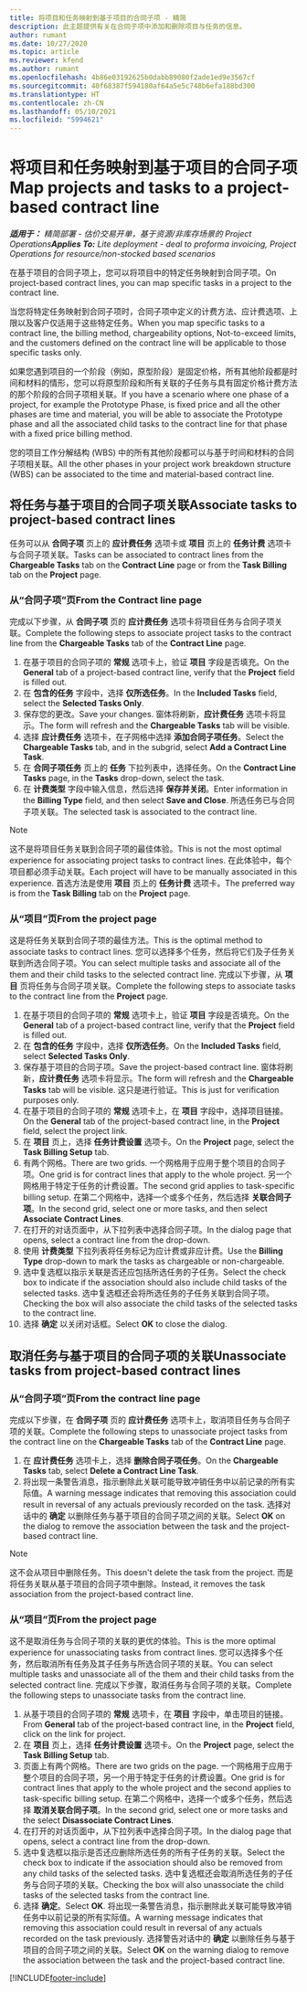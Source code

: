```yaml
---
title: 将项目和任务映射到基于项目的合同子项 - 精简
description: 此主题提供有关在合同子项中添加和删除项目与任务的信息。
author: rumant
ms.date: 10/27/2020
ms.topic: article
ms.reviewer: kfend
ms.author: rumant
ms.openlocfilehash: 4b86e03192625b0dabb89080f2ade1ed9e3567cf
ms.sourcegitcommit: 40f68387f594180af64a5e5c748b6efa188bd300
ms.translationtype: HT
ms.contentlocale: zh-CN
ms.lasthandoff: 05/10/2021
ms.locfileid: "5994621"
---
```

# <a name="map-projects-and-tasks-to-a-project-based-contract-line"></a><span data-ttu-id="a4a84-103">将项目和任务映射到基于项目的合同子项</span><span class="sxs-lookup"><span data-stu-id="a4a84-103">Map projects and tasks to a project-based contract line</span></span> 

<span data-ttu-id="a4a84-104">_**适用于：** 精简部署 - 估价交易开单，基于资源/非库存场景的 Project Operations_</span><span class="sxs-lookup"><span data-stu-id="a4a84-104">_**Applies To:** Lite deployment - deal to proforma invoicing, Project Operations for resource/non-stocked based scenarios_</span></span>

<span data-ttu-id="a4a84-105">在基于项目的合同子项上，您可以将项目中的特定任务映射到合同子项。</span><span class="sxs-lookup"><span data-stu-id="a4a84-105">On project-based contract lines, you can map specific tasks in a project to the contract line.</span></span>

<span data-ttu-id="a4a84-106">当您将特定任务映射到合同子项时，合同子项中定义的计费方法、应计费选项、上限以及客户仅适用于这些特定任务。</span><span class="sxs-lookup"><span data-stu-id="a4a84-106">When you map specific tasks to a contract line, the billing method, chargeability options, Not-to-exceed limits, and the customers defined on the contract line will be applicable to those specific tasks only.</span></span>

<span data-ttu-id="a4a84-107">如果您遇到项目的一个阶段（例如，原型阶段）是固定价格，所有其他阶段都是时间和材料的情形，您可以将原型阶段和所有关联的子任务与具有固定价格计费方法的那个阶段的合同子项相关联。</span><span class="sxs-lookup"><span data-stu-id="a4a84-107">If you have a scenario where one phase of a project, for example the Prototype Phase, is fixed price and all the other phases are time and material, you will be able to associate the Prototype phase and all the associated child tasks to the contract line for that phase with a fixed price billing method.</span></span>

<span data-ttu-id="a4a84-108">您的项目工作分解结构 (WBS) 中的所有其他阶段都可以与基于时间和材料的合同子项相关联。</span><span class="sxs-lookup"><span data-stu-id="a4a84-108">All the other phases in your project work breakdown structure (WBS) can be associated to the time and material-based contract line.</span></span>

## <a name="associate-tasks-to-project-based-contract-lines"></a><span data-ttu-id="a4a84-109">将任务与基于项目的合同子项关联</span><span class="sxs-lookup"><span data-stu-id="a4a84-109">Associate tasks to project-based contract lines</span></span>

<span data-ttu-id="a4a84-110">任务可以从 **合同子项** 页上的 **应计费任务** 选项卡或 **项目** 页上的 **任务计费** 选项卡与合同子项关联。</span><span class="sxs-lookup"><span data-stu-id="a4a84-110">Tasks can be associated to contract lines from the **Chargeable Tasks** tab on the **Contract Line** page or from the **Task Billing** tab on the **Project** page.</span></span>

### <a name="from-the-contract-line-page"></a><span data-ttu-id="a4a84-111">从“合同子项”页</span><span class="sxs-lookup"><span data-stu-id="a4a84-111">From the Contract line page</span></span>

<span data-ttu-id="a4a84-112">完成以下步骤，从 **合同子项** 页的 **应计费任务** 选项卡将项目任务与合同子项关联。</span><span class="sxs-lookup"><span data-stu-id="a4a84-112">Complete the following steps to associate project tasks to the contract line from the **Chargeable Tasks** tab of the **Contract Line** page.</span></span>

1. <span data-ttu-id="a4a84-113">在基于项目的合同子项的 **常规** 选项卡上，验证 **项目** 字段是否填充。</span><span class="sxs-lookup"><span data-stu-id="a4a84-113">On the **General** tab of a project-based contract line, verify that the **Project** field is filled out.</span></span>
2. <span data-ttu-id="a4a84-114">在 **包含的任务** 字段中，选择 **仅所选任务**。</span><span class="sxs-lookup"><span data-stu-id="a4a84-114">In the **Included Tasks** field, select the **Selected Tasks Only**.</span></span>
3. <span data-ttu-id="a4a84-115">保存您的更改。</span><span class="sxs-lookup"><span data-stu-id="a4a84-115">Save your changes.</span></span> <span data-ttu-id="a4a84-116">窗体将刷新，**应计费任务** 选项卡将显示。</span><span class="sxs-lookup"><span data-stu-id="a4a84-116">The form will refresh and the **Chargeable Tasks** tab will be visible.</span></span>
4. <span data-ttu-id="a4a84-117">选择 **应计费任务** 选项卡，在子网格中选择 **添加合同子项任务**。</span><span class="sxs-lookup"><span data-stu-id="a4a84-117">Select the **Chargeable Tasks** tab, and in the subgrid, select **Add a Contract Line Task**.</span></span>
5. <span data-ttu-id="a4a84-118">在 **合同子项任务** 页上的 **任务** 下拉列表中，选择任务。</span><span class="sxs-lookup"><span data-stu-id="a4a84-118">On the **Contract Line Tasks** page, in the **Tasks** drop-down, select the task.</span></span> 
6. <span data-ttu-id="a4a84-119">在 **计费类型** 字段中输入信息，然后选择 **保存并关闭**。</span><span class="sxs-lookup"><span data-stu-id="a4a84-119">Enter information in the **Billing Type** field, and then select **Save and Close**.</span></span> <span data-ttu-id="a4a84-120">所选任务已与合同子项关联。</span><span class="sxs-lookup"><span data-stu-id="a4a84-120">The selected task is associated to the contract line.</span></span>

> [!NOTE]
> <span data-ttu-id="a4a84-121">这不是将项目任务关联到合同子项的最佳体验。</span><span class="sxs-lookup"><span data-stu-id="a4a84-121">This is not the most optimal experience for associating project tasks to contract lines.</span></span> <span data-ttu-id="a4a84-122">在此体验中，每个项目都必须手动关联。</span><span class="sxs-lookup"><span data-stu-id="a4a84-122">Each project will have to be manually associated in this experience.</span></span> <span data-ttu-id="a4a84-123">首选方法是使用 **项目** 页上的 **任务计费** 选项卡。</span><span class="sxs-lookup"><span data-stu-id="a4a84-123">The preferred way is from the **Task Billing** tab on the **Project** page.</span></span>

### <a name="from-the-project-page"></a><span data-ttu-id="a4a84-124">从“项目”页</span><span class="sxs-lookup"><span data-stu-id="a4a84-124">From the project page</span></span>

<span data-ttu-id="a4a84-125">这是将任务关联到合同子项的最佳方法。</span><span class="sxs-lookup"><span data-stu-id="a4a84-125">This is the optimal method to associate tasks to contract lines.</span></span> <span data-ttu-id="a4a84-126">您可以选择多个任务，然后将它们及子任务关联到所选合同子项。</span><span class="sxs-lookup"><span data-stu-id="a4a84-126">You can select multiple tasks and associate all of the them and their child tasks to the selected contract line.</span></span> <span data-ttu-id="a4a84-127">完成以下步骤，从 **项目** 页将任务与合同子项关联。</span><span class="sxs-lookup"><span data-stu-id="a4a84-127">Complete the following steps to associate tasks to the contract line from the **Project** page.</span></span>

1. <span data-ttu-id="a4a84-128">在基于项目的合同子项的 **常规** 选项卡上，验证 **项目** 字段是否填充。</span><span class="sxs-lookup"><span data-stu-id="a4a84-128">On the **General** tab of a project-based contract line, verify that the **Project** field is filled out.</span></span>
2. <span data-ttu-id="a4a84-129">在 **包含的任务** 字段中，选择 **仅所选任务**。</span><span class="sxs-lookup"><span data-stu-id="a4a84-129">On the **Included Tasks** field, select **Selected Tasks Only**.</span></span>
3. <span data-ttu-id="a4a84-130">保存基于项目的合同子项。</span><span class="sxs-lookup"><span data-stu-id="a4a84-130">Save the project-based contract line.</span></span> <span data-ttu-id="a4a84-131">窗体将刷新，**应计费任务** 选项卡将显示。</span><span class="sxs-lookup"><span data-stu-id="a4a84-131">The form will refresh and the **Chargeable Tasks** tab will be visible.</span></span> <span data-ttu-id="a4a84-132">这只是进行验证。</span><span class="sxs-lookup"><span data-stu-id="a4a84-132">This is just for verification purposes only.</span></span>
4. <span data-ttu-id="a4a84-133">在基于项目的合同子项的 **常规** 选项卡上，在 **项目** 字段中，选择项目链接。</span><span class="sxs-lookup"><span data-stu-id="a4a84-133">On the **General** tab of the project-based contract line, in the **Project** field, select the project link.</span></span>
5. <span data-ttu-id="a4a84-134">在 **项目** 页上，选择 **任务计费设置** 选项卡。</span><span class="sxs-lookup"><span data-stu-id="a4a84-134">On the **Project** page, select the **Task Billing Setup** tab.</span></span>
6. <span data-ttu-id="a4a84-135">有两个网格。</span><span class="sxs-lookup"><span data-stu-id="a4a84-135">There are two grids.</span></span> <span data-ttu-id="a4a84-136">一个网格用于应用于整个项目的合同子项。</span><span class="sxs-lookup"><span data-stu-id="a4a84-136">One grid is for contract lines that apply to the whole project.</span></span> <span data-ttu-id="a4a84-137">另一个网格用于特定于任务的计费设置。</span><span class="sxs-lookup"><span data-stu-id="a4a84-137">The second grid applies to task-specific billing setup.</span></span> <span data-ttu-id="a4a84-138">在第二个网格中，选择一个或多个任务，然后选择 **关联合同子项**。</span><span class="sxs-lookup"><span data-stu-id="a4a84-138">In the second grid, select one or more tasks, and then select **Associate Contract Lines**.</span></span>
7. <span data-ttu-id="a4a84-139">在打开的对话页面中，从下拉列表中选择合同子项。</span><span class="sxs-lookup"><span data-stu-id="a4a84-139">In the dialog page that opens, select a contract line from the drop-down.</span></span>
8. <span data-ttu-id="a4a84-140">使用 **计费类型** 下拉列表将任务标记为应计费或非应计费。</span><span class="sxs-lookup"><span data-stu-id="a4a84-140">Use the **Billing Type** drop-down to mark the tasks as chargeable or non-chargeable.</span></span>
9. <span data-ttu-id="a4a84-141">选中复选框以指示关联是否还应包括所选任务的子任务。</span><span class="sxs-lookup"><span data-stu-id="a4a84-141">Select the check box to indicate if the association should also include child tasks of the selected tasks.</span></span> <span data-ttu-id="a4a84-142">选中复选框还会将所选任务的子任务关联到合同子项。</span><span class="sxs-lookup"><span data-stu-id="a4a84-142">Checking the box will also associate the child tasks of the selected tasks to the contract line.</span></span>
10. <span data-ttu-id="a4a84-143">选择 **确定** 以关闭对话框。</span><span class="sxs-lookup"><span data-stu-id="a4a84-143">Select **OK** to close the dialog.</span></span>

## <a name="unassociate-tasks-from-project-based-contract-lines"></a><span data-ttu-id="a4a84-144">取消任务与基于项目的合同子项的关联</span><span class="sxs-lookup"><span data-stu-id="a4a84-144">Unassociate tasks from project-based contract lines</span></span>

### <a name="from-the-contract-line-page"></a><span data-ttu-id="a4a84-145">从“合同子项”页</span><span class="sxs-lookup"><span data-stu-id="a4a84-145">From the contract line page</span></span>

<span data-ttu-id="a4a84-146">完成以下步骤，在 **合同子项** 页的 **应计费任务** 选项卡上，取消项目任务与合同子项的关联。</span><span class="sxs-lookup"><span data-stu-id="a4a84-146">Complete the following steps to unassociate project tasks from the contract line on the **Chargeable Tasks** tab of the **Contract Line** page.</span></span>

1. <span data-ttu-id="a4a84-147">在 **应计费任务** 选项卡上，选择 **删除合同子项任务**。</span><span class="sxs-lookup"><span data-stu-id="a4a84-147">On the **Chargeable Tasks** tab, select **Delete a Contract Line Task**.</span></span>
2. <span data-ttu-id="a4a84-148">将出现一条警告消息，指示删除此关联可能导致冲销任务中以前记录的所有实际值。</span><span class="sxs-lookup"><span data-stu-id="a4a84-148">A warning message indicates that removing this association could result in reversal of any actuals previously recorded on the task.</span></span> <span data-ttu-id="a4a84-149">选择对话中的 **确定** 以删除任务与基于项目的合同子项之间的关联。</span><span class="sxs-lookup"><span data-stu-id="a4a84-149">Select **OK** on the dialog to remove the association between the task and the project-based contract line.</span></span> 

> [!NOTE]
> <span data-ttu-id="a4a84-150">这不会从项目中删除任务。</span><span class="sxs-lookup"><span data-stu-id="a4a84-150">This doesn't delete the task from the project.</span></span> <span data-ttu-id="a4a84-151">而是将任务关联从基于项目的合同子项中删除。</span><span class="sxs-lookup"><span data-stu-id="a4a84-151">Instead, it removes the task association from the project-based contract line.</span></span>

### <a name="from-the-project-page"></a><span data-ttu-id="a4a84-152">从“项目”页</span><span class="sxs-lookup"><span data-stu-id="a4a84-152">From the project page</span></span>

<span data-ttu-id="a4a84-153">这不是取消任务与合同子项的关联的更优的体验。</span><span class="sxs-lookup"><span data-stu-id="a4a84-153">This is the more optimal experience for unassociating tasks from contract lines.</span></span> <span data-ttu-id="a4a84-154">您可以选择多个任务，然后取消所有任务及其子任务与所选合同子项的关联。</span><span class="sxs-lookup"><span data-stu-id="a4a84-154">You can select multiple tasks and unassociate all of the them and their child tasks from the selected contract line.</span></span> <span data-ttu-id="a4a84-155">完成以下步骤，取消任务与合同子项的关联。</span><span class="sxs-lookup"><span data-stu-id="a4a84-155">Complete the following steps to unassociate tasks from the contract line.</span></span>

1. <span data-ttu-id="a4a84-156">从基于项目的合同子项的 **常规** 选项卡，在 **项目** 字段中，单击项目的链接。</span><span class="sxs-lookup"><span data-stu-id="a4a84-156">From **General** tab of the project-based contract line, in the **Project** field, click on the link for project.</span></span>
2. <span data-ttu-id="a4a84-157">在 **项目** 页上，选择 **任务计费设置** 选项卡。</span><span class="sxs-lookup"><span data-stu-id="a4a84-157">On the **Project** page, select the **Task Billing Setup** tab.</span></span>
3. <span data-ttu-id="a4a84-158">页面上有两个网格。</span><span class="sxs-lookup"><span data-stu-id="a4a84-158">There are two grids on the page.</span></span> <span data-ttu-id="a4a84-159">一个网格用于应用于整个项目的合同子项，另一个用于特定于任务的计费设置。</span><span class="sxs-lookup"><span data-stu-id="a4a84-159">One grid is for contract lines that apply to the whole project and the second applies to task-specific billing setup.</span></span> <span data-ttu-id="a4a84-160">在第二个网格中，选择一个或多个任务，然后选择 **取消关联合同子项**。</span><span class="sxs-lookup"><span data-stu-id="a4a84-160">In the second grid, select one or more tasks and the select **Disassociate Contract Lines**.</span></span>
4. <span data-ttu-id="a4a84-161">在打开的对话页面中，从下拉列表中选择合同子项。</span><span class="sxs-lookup"><span data-stu-id="a4a84-161">In the  dialog page that opens, select a contract line from the drop-down.</span></span>
5. <span data-ttu-id="a4a84-162">选中复选框以指示是否还应删除所选任务的所有子任务的关联。</span><span class="sxs-lookup"><span data-stu-id="a4a84-162">Select the check box to indicate if the association should also be removed from any child tasks of the selected tasks.</span></span> <span data-ttu-id="a4a84-163">选中复选框还会取消所选任务的子任务与合同子项的关联。</span><span class="sxs-lookup"><span data-stu-id="a4a84-163">Checking the box will also unassociate the child tasks of the selected tasks from the contract line.</span></span>
6. <span data-ttu-id="a4a84-164">选择 **确定**。</span><span class="sxs-lookup"><span data-stu-id="a4a84-164">Select **OK**.</span></span> <span data-ttu-id="a4a84-165">将出现一条警告消息，指示删除此关联可能导致冲销任务中以前记录的所有实际值。</span><span class="sxs-lookup"><span data-stu-id="a4a84-165">A warning message indicates that removing this association could result in reversal of any actuals recorded on the task previously.</span></span> <span data-ttu-id="a4a84-166">选择警告对话中的 **确定** 以删除任务与基于项目的合同子项之间的关联。</span><span class="sxs-lookup"><span data-stu-id="a4a84-166">Select **OK** on the warning dialog to remove the association between the task and the project-based contract line.</span></span>


[!INCLUDE[footer-include](../../includes/footer-banner.md)]
